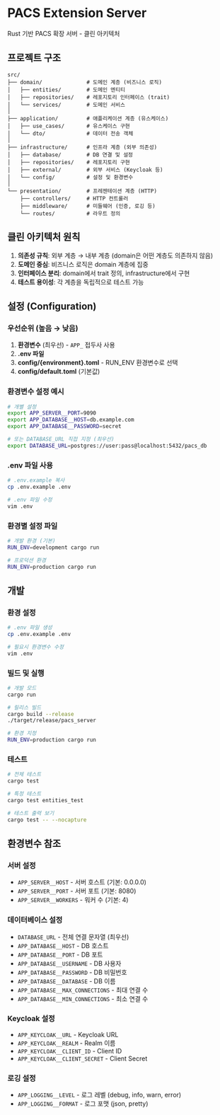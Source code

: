 # PACS Extension Server

Rust 기반 PACS 확장 서버 - 클린 아키텍처

## 프로젝트 구조

```
src/
├── domain/              # 도메인 계층 (비즈니스 로직)
│   ├── entities/        # 도메인 엔티티
│   ├── repositories/    # 레포지토리 인터페이스 (trait)
│   └── services/        # 도메인 서비스
│
├── application/         # 애플리케이션 계층 (유스케이스)
│   ├── use_cases/       # 유스케이스 구현
│   └── dto/             # 데이터 전송 객체
│
├── infrastructure/      # 인프라 계층 (외부 의존성)
│   ├── database/        # DB 연결 및 설정
│   ├── repositories/    # 레포지토리 구현
│   ├── external/        # 외부 서비스 (Keycloak 등)
│   └── config/          # 설정 및 환경변수
│
└── presentation/        # 프레젠테이션 계층 (HTTP)
    ├── controllers/     # HTTP 컨트롤러
    ├── middleware/      # 미들웨어 (인증, 로깅 등)
    └── routes/          # 라우트 정의
```

## 클린 아키텍처 원칙

1. **의존성 규칙**: 외부 계층 → 내부 계층 (domain은 어떤 계층도 의존하지 않음)
2. **도메인 중심**: 비즈니스 로직은 domain 계층에 집중
3. **인터페이스 분리**: domain에서 trait 정의, infrastructure에서 구현
4. **테스트 용이성**: 각 계층을 독립적으로 테스트 가능

## 설정 (Configuration)

### 우선순위 (높음 → 낮음)

1. **환경변수** (최우선) - `APP_` 접두사 사용
2. **.env 파일**
3. **config/{environment}.toml** - RUN_ENV 환경변수로 선택
4. **config/default.toml** (기본값)

### 환경변수 설정 예시

```bash
# 개별 설정
export APP_SERVER__PORT=9090
export APP_DATABASE__HOST=db.example.com
export APP_DATABASE__PASSWORD=secret

# 또는 DATABASE_URL 직접 지정 (최우선)
export DATABASE_URL=postgres://user:pass@localhost:5432/pacs_db
```

### .env 파일 사용

```bash
# .env.example 복사
cp .env.example .env

# .env 파일 수정
vim .env
```

### 환경별 설정 파일

```bash
# 개발 환경 (기본)
RUN_ENV=development cargo run

# 프로덕션 환경
RUN_ENV=production cargo run
```

## 개발

### 환경 설정

```bash
# .env 파일 생성
cp .env.example .env

# 필요시 환경변수 수정
vim .env
```

### 빌드 및 실행

```bash
# 개발 모드
cargo run

# 릴리스 빌드
cargo build --release
./target/release/pacs_server

# 환경 지정
RUN_ENV=production cargo run
```

### 테스트

```bash
# 전체 테스트
cargo test

# 특정 테스트
cargo test entities_test

# 테스트 출력 보기
cargo test -- --nocapture
```

## 환경변수 참조

### 서버 설정
- `APP_SERVER__HOST` - 서버 호스트 (기본: 0.0.0.0)
- `APP_SERVER__PORT` - 서버 포트 (기본: 8080)
- `APP_SERVER__WORKERS` - 워커 수 (기본: 4)

### 데이터베이스 설정
- `DATABASE_URL` - 전체 연결 문자열 (최우선)
- `APP_DATABASE__HOST` - DB 호스트
- `APP_DATABASE__PORT` - DB 포트
- `APP_DATABASE__USERNAME` - DB 사용자
- `APP_DATABASE__PASSWORD` - DB 비밀번호
- `APP_DATABASE__DATABASE` - DB 이름
- `APP_DATABASE__MAX_CONNECTIONS` - 최대 연결 수
- `APP_DATABASE__MIN_CONNECTIONS` - 최소 연결 수

### Keycloak 설정
- `APP_KEYCLOAK__URL` - Keycloak URL
- `APP_KEYCLOAK__REALM` - Realm 이름
- `APP_KEYCLOAK__CLIENT_ID` - Client ID
- `APP_KEYCLOAK__CLIENT_SECRET` - Client Secret

### 로깅 설정
- `APP_LOGGING__LEVEL` - 로그 레벨 (debug, info, warn, error)
- `APP_LOGGING__FORMAT` - 로그 포맷 (json, pretty)

